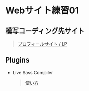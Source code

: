 # Webサイト練習01

## 模写コーディング先サイト
  > <a href="https://code-step.com/profile-menu/">プロフィールサイト / LP</a>

## Plugins
  - Live Sass Compiler
    > <a href="https://rico-notes.com/programming/css/vscode%E3%81%A7sassscss%E3%82%92%E8%87%AA%E5%8B%95%E3%82%B3%E3%83%B3%E3%83%91%E3%82%A4%E3%83%AB%E3%81%99%E3%82%8B%E7%B0%A1%E5%8D%98%E3%81%AA%E8%A8%AD%E5%AE%9A%E6%96%B9%E6%B3%95/#toc1">使い方</a>